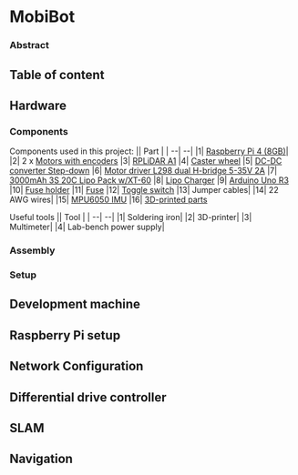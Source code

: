 # MobiBot
### Abstract

## Table of content

## Hardware
### Components
Components used in this project:
|| Part |
| --| --|
|1| [Raspberry Pi 4 (8GB)](https://www.electrokit.com/en/raspberry-pi-4-model-b/8gb)|
|2| 2 x [Motors with encoders](https://www.amazon.se/dp/B07WP3XDLC?psc=1&ref=ppx_yo2ov_dt_b_product_details)
|3| [RPLiDAR A1](https://www.mouser.se/ProductDetail/426-DFR0315)
|4| [Caster wheel](https://www.mouser.se/ProductDetail/485-3948)
|5| [DC-DC converter Step-down](https://www.electrokit.com/en/dc-dc-omvandlare-step-down-1.25-35v-5a)
|6| [Motor driver L298 dual H-bridge 5-35V 2A](https://www.electrokit.com/en/motordrivare-l298-dubbel-h-brygga-5-35v-2a)
|7| [3000mAh 3S 20C Lipo Pack w/XT-60](https://hobbyking.com/en_us/turnigy-battery-3000mah-3s-20c-lipo-pack-xt-60.html)
|8| [Lipo Charger](https://www.amazon.se/-/en/gp/product/B087G199LH/ref=ewc_pr_img_1?smid=ADG7ML0RBF414&psc=1)
|9| [Arduino Uno R3](https://www.mouser.se/ProductDetail/SparkFun/DEV-11021?qs=WyAARYrbSnaunJRU8m2iHw%3D%3D)
|10| [Fuse holder](https://www.conrad.se/sv/p/tru-components-tc-9070404-sakringsinsats-passar-till-flatsakring-standard-30-a-32-v-dc-1-st-2267601.html)
|11| [Fuse](https://www.conrad.se/sv/p/eska-340127-340-127-standardflatsakring-10-a-rod-1-st-535104.html)
|12| [Toggle switch](https://www.conrad.se/sv/p/tru-components-1587656-vippstrombrytare-tc-r13-244b-02-b-r-220-v-ac-250-v-ac-10-a-2x-av-pa-lasande-1-st-1587656.html)
|13| Jumper cables|
|14| 22 AWG wires|
|15| [MPU6050 IMU](https://www.mouser.se/ProductDetail/426-SEN0142)
|16| [3D-printed parts]()


Useful tools
|| Tool |
| --| --|
|1| Soldering iron|
|2| 3D-printer|
|3| Multimeter|
|4| Lab-bench power supply|

### Assembly

### Setup
## Development machine
## Raspberry Pi setup
## Network Configuration
## Differential drive controller
## SLAM
## Navigation

